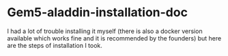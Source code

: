 # Gem5-aladdin-installation-doc
I had  a lot of trouble installing it myself (there is also a docker version available which works fine
and it is recommended by the founders) but here are the steps of installation I took.
